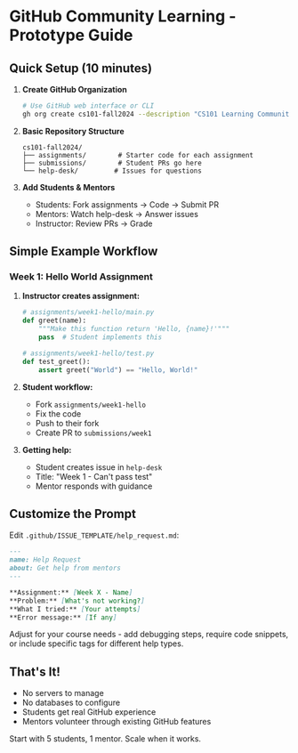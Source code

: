 # GitHub Community Learning - Prototype Guide

## Quick Setup (10 minutes)

1. **Create GitHub Organization**
   ```bash
   # Use GitHub web interface or CLI
   gh org create cs101-fall2024 --description "CS101 Learning Community"
   ```

2. **Basic Repository Structure**
   ```
   cs101-fall2024/
   ├── assignments/        # Starter code for each assignment
   ├── submissions/        # Student PRs go here
   └── help-desk/         # Issues for questions
   ```

3. **Add Students & Mentors**
   - Students: Fork assignments → Code → Submit PR
   - Mentors: Watch help-desk → Answer issues
   - Instructor: Review PRs → Grade

## Simple Example Workflow

### Week 1: Hello World Assignment

1. **Instructor creates assignment:**
   ```python
   # assignments/week1-hello/main.py
   def greet(name):
       """Make this function return 'Hello, {name}!'"""
       pass  # Student implements this
   
   # assignments/week1-hello/test.py
   def test_greet():
       assert greet("World") == "Hello, World!"
   ```

2. **Student workflow:**
   - Fork `assignments/week1-hello`
   - Fix the code
   - Push to their fork
   - Create PR to `submissions/week1`

3. **Getting help:**
   - Student creates issue in `help-desk`
   - Title: "Week 1 - Can't pass test"
   - Mentor responds with guidance

## Customize the Prompt

Edit `.github/ISSUE_TEMPLATE/help_request.md`:

```markdown
---
name: Help Request
about: Get help from mentors
---

**Assignment:** [Week X - Name]
**Problem:** [What's not working?]
**What I tried:** [Your attempts]
**Error message:** [If any]

```

Adjust for your course needs - add debugging steps, require code snippets, or include specific tags for different help types.

## That's It!

- No servers to manage
- No databases to configure  
- Students get real GitHub experience
- Mentors volunteer through existing GitHub features

Start with 5 students, 1 mentor. Scale when it works.